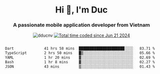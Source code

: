 <h1 align="center">
  Hi 👋, I'm  Duc</h1>
<h3 align="center">A passionate mobile application developer from Vietnam</h3>  
  
<p align="center"> <img src="https://komarev.com/ghpvc/?username=dducnv&label=Profile%20views&color=0e75b6&style=flat" alt="dducnv" /> 
<a href="https://wakatime.com/@4d2a2cd9-1bcb-4dd1-84a4-dce128a35137"><img src="https://wakatime.com/badge/user/4d2a2cd9-1bcb-4dd1-84a4-dce128a35137.svg" alt="Total time coded since Jun 21 2024" /></a>
</p>  

<div style="width: 100vw; overflow-x: auto; flex:center">
  <!--START_SECTION:waka-->

```txt
Dart              41 hrs 58 mins  █████████████████████░░░░   83.71 %
TypeScript        2 hrs 50 mins   █▒░░░░░░░░░░░░░░░░░░░░░░░   05.66 %
YAML              1 hr 20 mins    ▓░░░░░░░░░░░░░░░░░░░░░░░░   02.69 %
Bash              1 hr 8 mins     ▓░░░░░░░░░░░░░░░░░░░░░░░░   02.27 %
JSON              43 mins         ▒░░░░░░░░░░░░░░░░░░░░░░░░   01.43 %
```

<!--END_SECTION:waka-->
</div>




  
